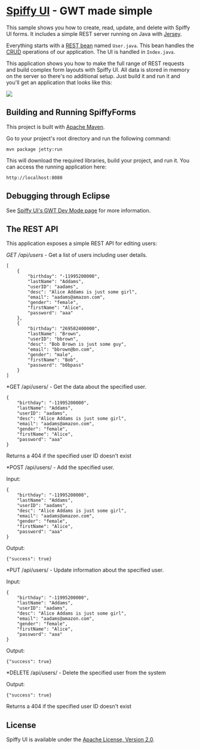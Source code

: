 [Spiffy UI](http://www.spiffyui.org) - GWT made simple
==================================================

This sample shows you how to create, read, update, and delete with Spiffy UI forms.  It includes a simple REST server running on Java with [Jersey](http://jersey.java.net/).

Everything starts with a [REST bean](http://www.spiffyui.org/!#rest) named `User.java`.  This bean handles the [CRUD](http://en.wikipedia.org/wiki/Create,_read,_update_and_delete) operations of our application.  The UI is handled in `Index.java`.

This application shows you how to make the full range of REST requests and build complex form layouts with Spiffy UI.  All data is stored in memory on the server so there's no additional setup.  Just build it and run it and you'll get an application that looks like this:

<img src="http://github.com/maryvogt/SpiffyForms/raw/master/screenshot.png" />

Building and Running SpiffyForms
--------------------------------------

This project is built with [Apache Maven](http://maven.apache.org/).  
    
Go to your project's root directory and run the following command:

    mvn package jetty:run
        
This will download the required libraries, build your project, and run it.  You can access the running application here:

    http://localhost:8080
    

Debugging through Eclipse
--------------------------------------

See [Spiffy UI's GWT Dev Mode page](http://www.spiffyui.org/#!hostedMode) for more information.

The REST API
--------------------------------------

This application exposes a simple REST API for editing users:

*GET /api/users* - Get a list of users including user details.  

    [
        {
            "birthday": "-11995200000",
            "lastName": "Addams",
            "userID": "aadams",
            "desc": "Alice Addams is just some girl",
            "email": "aadams@amazon.com",
            "gender": "female",
            "firstName": "Alice",
            "password": "aaa"
        },
        {
            "birthday": "269582400000",
            "lastName": "Brown",
            "userID": "bbrown",
            "desc": "Bob Brown is just some guy",
            "email": "bbrown@bn.com",
            "gender": "male",
            "firstName": "Bob",
            "password": "b0bpass"
        }
    ]
    
*GET /api/users/<user id> - Get the data about the specified user.

    {
        "birthday": "-11995200000",
        "lastName": "Addams",
        "userID": "aadams",
        "desc": "Alice Addams is just some girl",
        "email": "aadams@amazon.com",
        "gender": "female",
        "firstName": "Alice",
        "password": "aaa"
    }
    
Returns a 404 if the specified user ID doesn't exist

*POST /api/users/<user id> - Add the specified user.

Input:

    {
        "birthday": "-11995200000",
        "lastName": "Addams",
        "userID": "aadams",
        "desc": "Alice Addams is just some girl",
        "email": "aadams@amazon.com",
        "gender": "female",
        "firstName": "Alice",
        "password": "aaa"
    }
    
Output:

    {"success": true}
    
*PUT /api/users/<user id> - Update information about the specified user.

Input:

    {
        "birthday": "-11995200000",
        "lastName": "Addams",
        "userID": "aadams",
        "desc": "Alice Addams is just some girl",
        "email": "aadams@amazon.com",
        "gender": "female",
        "firstName": "Alice",
        "password": "aaa"
    }
    
Output:

    {"success": true}
    
*DELETE /api/users/<user id> - Delete the specified user from the system

Output:

    {"success": true}
    
Returns a 404 if the specified user ID doesn't exist


License
--------------------------------------

Spiffy UI is available under the [Apache License, Version 2.0](http://www.apache.org/licenses/LICENSE-2.0.html).
